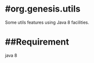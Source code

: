 #org.genesis.utils
=================

Some utils features using Java 8 facilities.

##Requirement
=================

java 8
